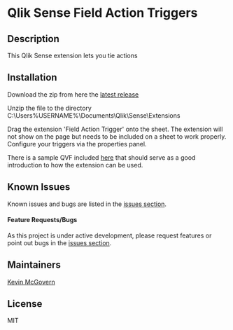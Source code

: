 # Qlik Sense Field Action Triggers

## Description

This Qlik Sense extension lets you tie actions

## Installation

Download the zip from here the [latest release](https://github.com/mcgovey/qlik-sense-action-triggers/releases/latest)

Unzip the file to the directory C:\Users\%USERNAME%\Documents\Qlik\Sense\Extensions

Drag the extension 'Field Action Trigger' onto the sheet.  The extension will not show on the page but needs to be included on a sheet to work properly.  Configure your triggers via the properties panel.

There is a sample QVF included [here](https://github.com/mcgovey/qlik-sense-action-triggers/tree/master/doc) that should serve as a good introduction to how the extension can be used.

## Known Issues

Known issues and bugs are listed in the [issues section](https://github.com/mcgovey/qlik-sense-action-triggers/issues).

#### Feature Requests/Bugs

As this project is under active development, please request features or point out bugs in the [issues section](https://github.com/mcgovey/qlik-sense-action-triggers/issues).

## Maintainers

[Kevin McGovern](https://github.com/mcgovey)

## License

MIT
